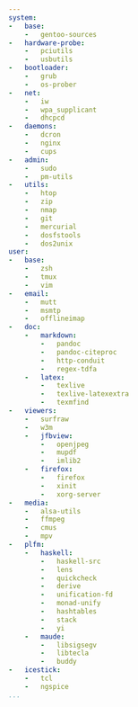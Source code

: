 ```yaml
---
system:
-   base:
    -   gentoo-sources
-   hardware-probe:
    -   pciutils
    -   usbutils
-   bootloader:
    -   grub
    -   os-prober
-   net:
    -   iw
    -   wpa_supplicant
    -   dhcpcd
-   daemons:
    -   dcron
    -   nginx
    -   cups
-   admin:
    -   sudo
    -   pm-utils
-   utils:
    -   htop
    -   zip
    -   nmap
    -   git
    -   mercurial
    -   dosfstools
    -   dos2unix
user:
-   base:
    -   zsh
    -   tmux
    -   vim
-   email:
    -   mutt
    -   msmtp
    -   offlineimap
-   doc:
    -   markdown:
        -   pandoc
        -   pandoc-citeproc
        -   http-conduit
        -   regex-tdfa
    -   latex:
        -   texlive
        -   texlive-latexextra
        -   texmfind
-   viewers:
    -   surfraw
    -   w3m
    -   jfbview:
        -   openjpeg
        -   mupdf
        -   imlib2
    -   firefox:
        -   firefox
        -   xinit
        -   xorg-server
-   media:
    -   alsa-utils
    -   ffmpeg
    -   cmus
    -   mpv
-   plfm:
    -   haskell:
        -   haskell-src
        -   lens
        -   quickcheck
        -   derive
        -   unification-fd
        -   monad-unify
        -   hashtables
        -   stack
        -   yi
    -   maude:
        -   libsigsegv
        -   libtecla
        -   buddy
-   icestick:
    -   tcl
    -   ngspice
...
```

